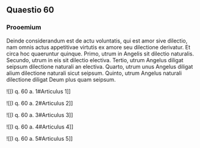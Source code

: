 ## Quaestio 60

### Prooemium

Deinde considerandum est de actu voluntatis, qui est amor sive dilectio, nam omnis actus appetitivae virtutis ex amore seu dilectione derivatur. Et circa hoc quaeruntur quinque. Primo, utrum in Angelis sit dilectio naturalis. Secundo, utrum in eis sit dilectio electiva. Tertio, utrum Angelus diligat seipsum dilectione naturali an electiva. Quarto, utrum unus Angelus diligat alium dilectione naturali sicut seipsum. Quinto, utrum Angelus naturali dilectione diligat Deum plus quam seipsum.

![[I q. 60 a. 1#Articulus 1]]

![[I q. 60 a. 2#Articulus 2]]

![[I q. 60 a. 3#Articulus 3]]

![[I q. 60 a. 4#Articulus 4]]

![[I q. 60 a. 5#Articulus 5]]

